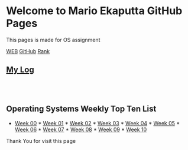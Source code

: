 # Welcome to Mario Ekaputta GitHub Pages

This pages is made for OS assignment

[WEB](https://marioekaputta.github.io/os202/) 
[GitHub](https://github.com/marioekaputta/os202/)
[Rank](https://github.com/marioekaputta/os202/blob/master/TXT/myrank.txt)
## [My Log](TXT/mylog.txt)
<br> <br>
## Operating Systems Weekly Top Ten List
* [Week 00](W00/) * [Week 01](W01/) * [Week 02](W02/) * [Week 03](W03/) * [Week 04](W04/) * [Week 05](W05/) * [Week 06](W06/) * [Week 07](W07/) * [Week 08](W08/) * [Week 09](W09/) * [Week 10](W10/)

Thank You for visit this page
